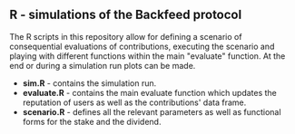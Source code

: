 R - simulations of the Backfeed protocol
------------------------------------------------

The R scripts in this repository allow for defining a scenario of consequential evaluations of contributions, executing the scenario and playing with different functions within the main "evaluate" function. At the end or during a simulation run plots can be made.

* **sim.R** - contains the simulation run.
* **evaluate.R** - contains the main evaluate function which updates the reputation of users as well as the contributions' data frame.
* **scenario.R** - defines all the relevant parameters as well as functional forms for the stake and the dividend.





